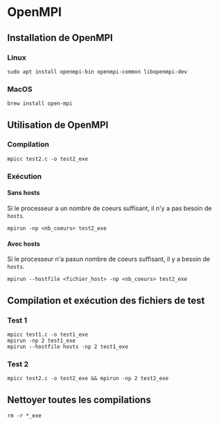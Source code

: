 # OpenMPI

## Installation de OpenMPI

### Linux

```
sudo apt install openmpi-bin openmpi-common libopenmpi-dev
```

### MacOS

```
brew install open-mpi
```

## Utilisation de OpenMPI

### Compilation

```
mpicc test2.c -o test2_exe
```

### Exécution

#### Sans hosts

Si le processeur a un nombre de coeurs suffisant, il n'y a pas besoin de `hosts`.

`mpirun -np <nb_coeurs> test2_exe`

#### Avec hosts

Si le processeur n'a pasun nombre de coeurs suffisant, il y a besoin de `hosts`.

`mpirun --hostfile <fichier_host> -np <nb_coeurs> test2_exe`

## Compilation et exécution des fichiers de test

### Test 1

```
mpicc test1.c -o test1_exe
mpirun -np 2 test1_exe
mpirun --hostfile hosts -np 2 test1_exe
```

### Test 2

```
mpicc test2.c -o test2_exe && mpirun -np 2 test2_exe
```

## Nettoyer toutes les compilations

```
rm -r *_exe
```